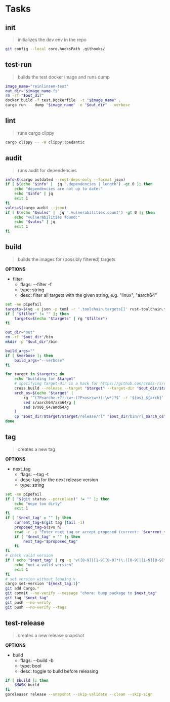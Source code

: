 # Tasks

## init

> initializes the dev env in the repo

```bash
git config --local core.hooksPath .githooks/
```

## test-run

> builds the test docker image and runs dump

```bash
image_name="reinlinsen-test"
out_dir="$image_name-fs"
rm -rf "$out_dir"
docker build -f test.Dockerfile  -t "$image_name" .
cargo run -- dump "$image_name" -o "$out_dir" --verbose
```

## lint

> runs cargo clippy

```bash
cargo clippy -- -W clippy::pedantic
```

## audit

> runs audit for dependencies

```bash
info=$(cargo outdated --root-deps-only --format json)
if [ $(echo "$info" |  jq '.dependencies | length') -gt 0 ]; then
    echo "dependencies are not up to date:"
    echo "$info" | jq
    exit 1
fi
vulns=$(cargo audit --json)
if [ $(echo "$vulns" |  jq '.vulnerabilities.count') -gt 0 ]; then
    echo "vulnerabilities found:"
    echo "$vulns" | jq
    exit 1
fi
```

## build

> builds the images for (possibly filtered) targets

**OPTIONS**

* filter
  * flags: --filter -f
  * type: string
  * desc: filter all targets with the given string, e.g. "linux", "aarch64"

```bash
set -eo pipefail
targets=$(yq -o json -p toml -r '.toolchain.targets[]' rust-toolchain.toml)
if [ "$filter" != "" ]; then
    targets=$(echo "$targets" | rg "$filter")
fi

out_dir="out"
rm -rf "$out_dir"/bin
mkdir -p "$out_dir"/bin

build_args=""
if [ $verbose ]; then
    build_args="--verbose"
fi

for target in $targets; do
    echo "building for $target"
    # specifying target-dir is a hack for https://github.com/cross-rs/cross/issues/724
    cross build --release --target "$target" --target-dir "$out_dir/$target" $build_args
    arch_os=$(echo "$target" | 
        rg '^(?P<arch>.+?)-\w+-(?P<os>\w+)(-\w*)?$' -r '${os}_${arch}' |
        sed s/aarch64/arm64/g | 
        sed s/x86_64/amd64/g
    )
    cp "$out_dir/$target/$target/release/rl" "$out_dir/bin/rl_$arch_os"
done
```

## tag

> creates a new tag

**OPTIONS**

* next_tag
  * flags: --tag -t
  * desc: tag for the next release version
  * type: string

```bash
set -eo pipefail
if [ "$(git status --porcelain)" != "" ]; then
    echo "nope too dirty"
    exit 1
fi
if [ "$next_tag" = "" ]; then
    current_tag=$(git tag |tail -1)
    proposed_tag=$(svu n)
    read -r -p "Enter next tag or accept proposed (current: '$current_tag', proposed: '$proposed_tag'): " next_tag 
    if [ "$next_tag" = "" ]; then
        next_tag="$proposed_tag"
    fi
fi
# check valid version
if ! echo "$next_tag" | rg -q 'v([0-9]|[1-9][0-9]*)\.([0-9]|[1-9][0-9]*)\.([0-9]|[1-9][0-9]*)'; then
    echo "not a valid version"
    exit 1
fi
# set version without leading v
cargo set-version "${next_tag:1}"
git add Cargo.*
git commit --no-verify --message "chore: bump package to $next_tag"
git tag "$next_tag"
git push --no-verify
git push --no-verify --tags
```

## test-release

> creates a new release snapshot

**OPTIONS**

* build
  * flags: --build -b
  * type: bool
  * desc: toggle to build before releasing

```bash
if [ $build ]; then
    $MASK build
fi
goreleaser release --snapshot --skip-validate --clean --skip-sign
```
